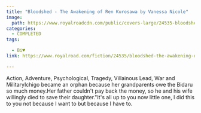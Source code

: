 ```yaml
---
title: "Bloodshed - The Awakening of Ren Kurosawa by Vanessa Nicole"
image:
  path: https://www.royalroadcdn.com/public/covers-large/24535-bloodshed-the-awakening-of-ren-kurosawacomplete.jpg
categories:
  - COMPLETED
tags:

  - Bi♥
link: https://www.royalroad.com/fiction/24535/bloodshed-the-awakening-of-ren-kurosawacomplete

---
```

Action, Adventure, Psychological, Tragedy, Villainous Lead, War and MilitaryIchigo became an orphan because her grandparents owe the Bidaru so much money.Her father couldn't pay back the money, so he and his wife willingly died to save their daughter."It's all up to you now little one, I did this to you not because I want to but because I have to.

